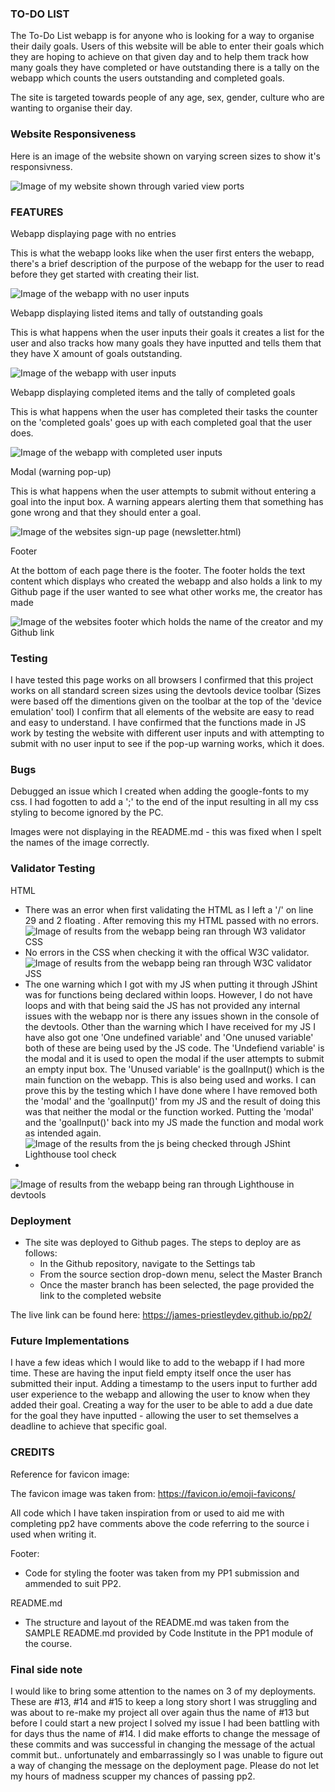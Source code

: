 ### TO-DO LIST

The To-Do List webapp is for anyone who is looking for a way to organise their daily goals. Users of this website will be able to enter their goals which they are
hoping to achieve on that given day and to help them track how many goals they have completed or have outstanding there is a tally on the webapp which counts
the users outstanding and completed goals.

The site is targeted towards people of any age, sex, gender, culture who are wanting to organise their day.

### Website Responsiveness

Here is an image of the website shown on varying screen sizes to show it's responsivness.

![Image of my website shown through varied view ports](assets/docs/pp2-responsive.PNG)

### FEATURES

Webapp displaying page with no entries

This is what the webapp looks like when the user first enters the webapp, there's a brief description of
the purpose of the webapp for the user to read before they get started with creating their list.

![Image of the webapp with no user inputs](assets/docs/pp2-no-input.PNG)

Webapp displaying listed items and tally of outstanding goals

This is what happens when the user inputs their goals it creates a list for the user and also tracks
how many goals they have inputted and tells them that they have X amount of goals outstanding.

![Image of the webapp with user inputs](assets/docs/pp2-with-inputs.PNG)

Webapp displaying completed items and the tally of completed goals

This is what happens when the user has completed their tasks the counter on the 'completed goals' goes up with each
completed goal that the user does.

![Image of the webapp with completed user inputs](assets/docs/pp2-completed.PNG)

Modal (warning pop-up)

This is what happens when the user attempts to submit without entering a goal into the input box.
A warning appears alerting them that something has gone wrong and that they should enter a goal.

![Image of the websites sign-up page (newsletter.html)](assets/docs/pp2-modal.PNG)

Footer

At the bottom of each page there is the footer.
The footer holds the text content which displays who created the webapp and also holds a link to my Github page if the user wanted
to see what other works me, the creator has made

![Image of the websites footer which holds the name of the creator and my Github link](assets/docs/pp2-footer.PNG)

### Testing

I have tested this page works on all browsers
I confirmed that this project works on all standard screen sizes using the devtools device toolbar
(Sizes were based off the dimentions given on the toolbar at the top of the 'device emulation' tool)
I confirm that all elements of the website are easy to read and easy to understand.
I have confirmed that the functions made in JS work by testing the website with different user inputs and with attempting to submit with no
user input to see if the pop-up warning works, which it does.

### Bugs

Debugged an issue which I created when adding the google-fonts to my css. 
I had fogotten to add a ';' to the end of the input resulting in all my css styling 
to become ignored by the PC.

Images were not displaying in the README.md - this was fixed when I spelt the names of the image correctly.

### Validator Testing

HTML
- There was an error when first validating the HTML as I left a '/' on line 29 and 2 floating </divs>.
 After removing this my HTML passed with no errors.
![Image of results from the webapp being ran through W3 validator](assets/docs/pp2-html-validated.PNG)
CSS
- No errors in the CSS when checking it with the offical W3C validator.
![Image of results from the webapp being ran through W3C validator](assets/docs/pp2-css-validated.PNG)
JSS
- The one warning which I got with my JS when putting it through JShint was for functions being declared within loops. However, I do not have loops
  and with that being said the JS has not provided any internal issues with the webapp nor is there any issues shown in the console of the devtools.
  Other than the warning which I have received for my JS I have also got one 'One undefined variable' and 'One unused variable' both of these are being
  used by the JS code. 
  The 'Undefiend variable' is the modal and it is used to open the modal if the user attempts to submit an empty input box.
  The 'Unused variable' is the goalInput() which is the main function on the webapp. This is also being used and works.
  I can prove this by the testing which I have done where I have removed both the 'modal' and the 'goalInput()' from my JS and the result
  of doing this was that neither the modal or the function worked. Putting the 'modal' and the 'goalInput()' back into my JS made the function
  and modal work as intended again.
![Image of the results from the js being checked through JShint](assets/docs/pp2-jshint.PNG)
Lighthouse tool check
- 
![Image of results from the webapp being ran through Lighthouse in devtools](assets/docs/pp2-lighthouse.PNG)

### Deployment

- The site was deployed to Github pages. The steps to deploy are as follows:
  - In the Github repository, navigate to the Settings tab
  - From the source section drop-down menu, select the Master Branch
  - Once the master branch has been selected, the page provided the link to the completed website

The live link can be found here: https://james-priestleydev.github.io/pp2/

### Future Implementations

I have a few ideas which I would like to add to the webapp if I had more time.
These are having the input field empty itself once the user has submitted their input.
Adding a timestamp to the users input to further add user experience to the webapp and allowing the user to know
when they added their goal.
Creating a way for the user to be able to add a due date for the goal they have inputted - allowing the user to
set themselves a deadline to achieve that specific goal.


### CREDITS

Reference for favicon image:

The favicon image was taken from: https://favicon.io/emoji-favicons/

All code which I have taken inspiration from or used to aid me with completing pp2 have comments above the code referring to the source
i used when writing it. 

Footer:

- Code for styling the footer was taken from my PP1 submission and ammended to suit PP2.

README.md

- The structure and layout of the README.md was taken from the SAMPLE README.md provided by Code Institute in the PP1 module of the course. 

### Final side note

I would like to bring some attention to the names on 3 of my deployments. These are #13, #14 and #15 to keep a long story short I was struggling 
and was about to re-make my project all over again thus the name of #13 but before I could start a new project I solved my issue I had been battling
with for days thus the name of #14. I did make efforts to change the message of these commits and was successful in changing the message of the actual
commit but.. unfortunately and embarrassingly so I was unable to figure out a way of changing the message on the deployment page. Please do not let
my hours of madness scupper my chances of passing pp2.
